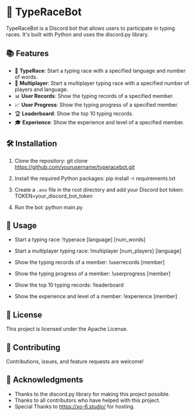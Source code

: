 # 🚀 TypeRaceBot

TypeRaceBot is a Discord bot that allows users to participate in typing races. It's built with Python and uses the discord.py library.

## 📚 Features

- 🏁 **TypeRace**: Start a typing race with a specified language and number of words.
- 👥 **Multiplayer**: Start a multiplayer typing race with a specified number of players and language.
- 📊 **User Records**: Show the typing records of a specified member.
- 📈 **User Progress**: Show the typing progress of a specified member.
- 🏆 **Leaderboard**: Show the top 10 typing records.
- 🎓 **Experience**: Show the experience and level of a specified member.

## 🛠️ Installation

1. Clone the repository:
git clone https://github.com/yourusername/typeracebot.git

2. Install the required Python packages:
pip install -r requirements.txt

3. Create a `.env` file in the root directory and add your Discord bot token:
TOKEN=your_discord_bot_token

4. Run the bot:
python main.py

## 📝 Usage

- Start a typing race:
!typerace [language] [num_words]

- Start a multiplayer typing race:
!multiplayer [num_players] [language]

- Show the typing records of a member:
!userrecords [member]

- Show the typing progress of a member:
!userprogress [member]

- Show the top 10 typing records:
!leaderboard

- Show the experience and level of a member:
!experience [member]

## 📜 License

This project is licensed under the Apache License.

## 🤝 Contributing

Contributions, issues, and feature requests are welcome!

## 🙏 Acknowledgments

- Thanks to the discord.py library for making this project possible.
- Thanks to all contributors who have helped with this project.
- Special Thanks to https://xo-6.studio/ for hosting.
